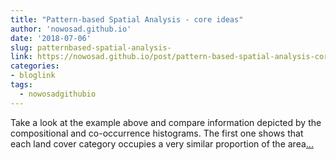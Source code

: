 ```yaml
---
title: "Pattern-based Spatial Analysis - core ideas"
author: 'nowosad.github.io'
date: '2018-07-06'
slug: patternbased-spatial-analysis-
link: https://nowosad.github.io/post/pattern-based-spatial-analysis-core-ideas/
categories:
- bloglink
tags:
  - nowosadgithubio
---
```


Take a look at the example above and compare information depicted by the compositional and co-occurrence histograms. The first one shows that each land cover category occupies a very similar proportion of the area[... <i class="fas fa-external-link-alt"></i>](https://nowosad.github.io/post/pattern-based-spatial-analysis-core-ideas/)

